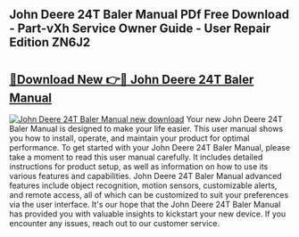 ## John Deere 24T Baler Manual PDf Free Download - Part-vXh Service Owner Guide - User Repair Edition ZN6J2

# <h2><a href="http://bc12721.oget.top/?id=John+Deere+24T+Baler+Manual">🔗Download New 👉🔴 John Deere 24T Baler Manual</a></h2>

[![John Deere 24T Baler Manual new download](https://i.imgur.com/5g1atiW.png)](http://bc12721.oget.top/?id=John+Deere+24T+Baler+Manual)
Your new John Deere 24T Baler Manual is designed to make your life easier. This user manual shows you how to install, operate, and maintain your product for optimal performance. To get started with your John Deere 24T Baler Manual, please take a moment to read this user manual carefully. It includes detailed instructions for product setup, as well as information on how to use its various features and capabilities. John Deere 24T Baler Manual advanced features include object recognition, motion sensors, customizable alerts, and remote access, all of which can be customized to suit your preferences via the user interface. It's our hope that the John Deere 24T Baler Manual has provided you with valuable insights to kickstart your new device. If you encounter any issues, reach out to our customer service.
